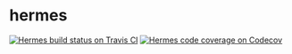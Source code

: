 # hermes

[![Hermes build status on Travis CI](https://travis-ci.com/NCATS-Gamma/hermes.svg?branch=master)](https://travis-ci.com/NCATS-Gamma/hermes)
[![Hermes code coverage on Codecov](https://codecov.io/gh/NCATS-Gamma/hermes/branch/master/graph/badge.svg)](https://codecov.io/gh/NCATS-Gamma/hermes)
